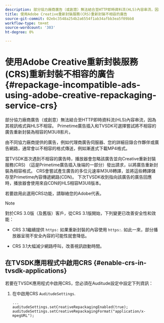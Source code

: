 ```yaml
---
description: 部分協力廠商廣告（或創意）無法結合至HTTP即時資料流(HLS)內容串流，因為其視訊格式與HLS不相容。 Primetime廣告插入和TVSDK可選擇嘗試將不相容的廣告重新封裝為相容的M3U8影片。
title: 使用Adobe Creative重新封裝服務(CRS)重新封裝不相容的廣告
source-git-commit: 02ebc3548a254b2a6554f1ab34afbb3ea5f09bb8
workflow-type: tm+mt
source-wordcount: '303'
ht-degree: 0%

---
```


# 使用Adobe Creative重新封裝服務(CRS)重新封裝不相容的廣告 {#repackage-incompatible-ads-using-adobe-creative-repackaging-service-crs}

部分協力廠商廣告（或創意）無法結合至HTTP即時資料流(HLS)內容串流，因為其視訊格式與HLS不相容。 Primetime廣告插入和TVSDK可選擇嘗試將不相容的廣告重新封裝為相容的M3U8影片。

由不同協力廠商提供的廣告，例如代理商廣告伺服器、您的詳細目錄合作夥伴或廣告網路，通常會以不相容的格式傳送，例如漸進式下載MP4格式。

當TVSDK首次遇到不相容的廣告時，播放器會忽略該廣告並向Creative重新封裝服務(CRS) （這是Primetime廣告插入後端的一部分）發出請求，以將廣告重新封裝為相容格式。 CRS會嘗試產生廣告的多位元速率M3U8轉譯，並將這些轉譯儲存至Primetime內容傳遞網路(CDN)。 下次TVSDK收到指向該廣告的廣告回應時，播放器會使用來自CDN的HLS相容M3U8版本。

若要啟用此選用CRS功能，請聯絡您的Adobe代表。

>[!NOTE]
>
>對於CRS 3.0版（及舊版）客戶，從CRS 3.1版開始，下列變更已改善安全性和效能：
>
>* CRS 3.1繼續提供 `https:` 如果重新封裝的內容使用 `https:`. 如此一來，部分播放器呈現不安全內容的可能性就會降低。
>
>* CRS 3.1大幅減少網路呼叫，改善視訊啟動時間。
>

## 在TVSDK應用程式中啟用CRS {#enable-crs-in-tvsdk-applications}

若要在TVSDK應用程式中啟用CRS，您必須在Auditude設定中設定下列資訊：

1. 在中啟用CRS `AuditudeSettings`.

   ```
   ... 
   auditudeSettings.setCreativeRepackagingEnabled(true); 
   auditudeSettings.setCreativeRepackagingFormat("application/x-mpegURL"); 
   ```

